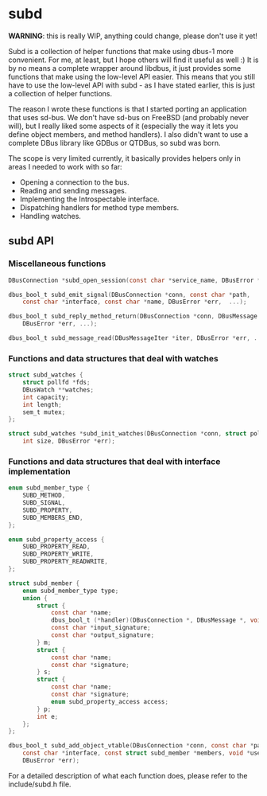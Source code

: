 # subd

**WARNING**: this is really WIP, anything could change, please don't use it yet!

Subd is a collection of helper functions that make using dbus-1 more convenient.
For me, at least, but I hope others will find it useful as well :) It is by no
means a complete wrapper around libdbus, it just provides some functions that
make using the low-level API easier. This means that you still have to use the
low-level API with subd - as I have stated earlier, this is just a collection of
helper functions.

The reason I wrote these functions is that I started porting an application that
uses sd-bus. We don't have sd-bus on FreeBSD (and probably never will), but I
really liked some aspects of it (especially the way it lets you define object
members, and method handlers). I also didn't want to use a complete DBus library
like GDBus or QTDBus, so subd was born.

The scope is very limited currently, it basically provides helpers only in areas
I needed to work with so far:

 * Opening a connection to the bus.
 * Reading and sending messages.
 * Implementing the Introspectable interface.
 * Dispatching handlers for method type members.
 * Handling watches.

## subd API

### Miscellaneous functions

```c
DBusConnection *subd_open_session(const char *service_name, DBusError *err);

dbus_bool_t subd_emit_signal(DBusConnection *conn, const char *path,
	const char *interface, const char *name, DBusError *err,  ...);

dbus_bool_t subd_reply_method_return(DBusConnection *conn, DBusMessage *msg,
	DBusError *err, ...);

dbus_bool_t subd_message_read(DBusMessageIter *iter, DBusError *err, ...);
```

### Functions and data structures that deal with watches

```c
struct subd_watches {
	struct pollfd *fds;
	DBusWatch **watches;
	int capacity;	
	int length;
	sem_t mutex;
};

struct subd_watches *subd_init_watches(DBusConnection *conn, struct pollfd *fds,
	int size, DBusError *err);
```

### Functions and data structures that deal with interface implementation

```c
enum subd_member_type {
	SUBD_METHOD,
	SUBD_SIGNAL,
	SUBD_PROPERTY,
	SUBD_MEMBERS_END,
};

enum subd_property_access {
	SUBD_PROPERTY_READ,
	SUBD_PROPERTY_WRITE,
	SUBD_PROPERTY_READWRITE,
};

struct subd_member {
	enum subd_member_type type;
	union {
		struct {
			const char *name;
			dbus_bool_t (*handler)(DBusConnection *, DBusMessage *, void *, DBusError *);
			const char *input_signature;
			const char *output_signature;
		} m;
		struct {
			const char *name;
			const char *signature;
		} s;
		struct {
			const char *name;
			const char *signature;
			enum subd_property_access access;
		} p;
		int e;
	};
};

dbus_bool_t subd_add_object_vtable(DBusConnection *conn, const char *path,
	const char *interface, const struct subd_member *members, void *userdata,
	DBusError *err);
```

For a detailed description of what each function does, please refer to the
include/subd.h file.
